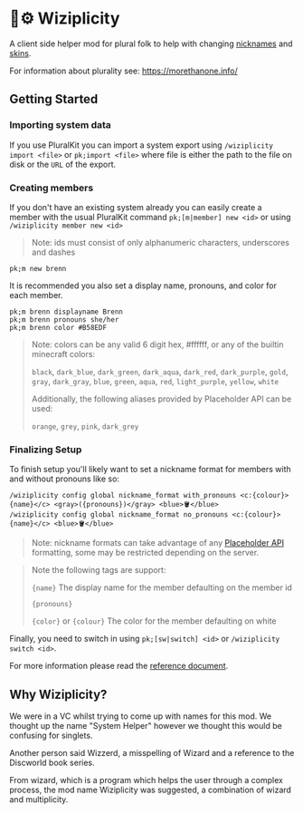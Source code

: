 # 🧙⚙️ Wiziplicity
A client side helper mod for plural folk to help with changing [nicknames](https://modrinth.com/mod/styled-nicknames) and [skins](https://modrinth.com/mod/fabrictailor).

For information about plurality see: https://morethanone.info/

## Getting Started

### Importing system data
If you use PluralKit you can import a system export using `/wiziplicity import <file>` or `pk;import <file>` where file is either the path to the file on disk or the `URL` of the export.

### Creating members
If you don't have an existing system already you can easily create a member with the usual PluralKit command `pk;[m|member] new <id>` or using `/wiziplicity member new <id>`
> Note: ids must consist of only alphanumeric characters, underscores and dashes
```
pk;m new brenn
```
It is recommended you also set a display name, pronouns, and color for each member.
```
pk;m brenn displayname Brenn
pk;m brenn pronouns she/her
pk;m brenn color #B58EDF
```
> Note: colors can be any valid 6 digit hex, #ffffff, or any of the builtin minecraft colors:
>
> `black`, `dark_blue`, `dark_green`, `dark_aqua`, `dark_red`, `dark_purple`, `gold`, `gray`, `dark_gray`, `blue`, `green`, `aqua`, `red`, `light_purple`, `yellow`, `white`
>
> Additionally, the following aliases provided by Placeholder API can be used:
>
> `orange`, `grey`, `pink`, `dark_grey`

### Finalizing Setup
To finish setup you'll likely want to set a nickname format for members with and without pronouns like so:
```
/wiziplicity config global nickname_format with_pronouns <c:{colour}>{name}</c> <gray>({pronouns})</gray> <blue>🪣</blue>
/wiziplicity config global nickname_format no_pronouns <c:{colour}>{name}</c> <blue>🪣</blue>
```
> Note: nickname formats can take advantage of any [Placeholder API](https://placeholders.pb4.eu/user/text-format/) formatting, some may be restricted depending on the server.

> Note the following tags are support:
>
> `{name}` The display name for the member defaulting on the member id
>
> `{pronouns}`
>
> `{color}` or `{colour}` The color for the member defaulting on white

Finally, you need to switch in using `pk;[sw|switch] <id>` or `/wiziplicity switch <id>`.

For more information please read the [reference document](https://github.com/CompassSystem/wiziplicity/blob/main/documents/main.md).

## Why Wiziplicity?

We were in a VC whilst trying to come up with names for this mod. We thought up the name "System Helper" however we thought this would be confusing for singlets.

Another person said Wizzerd, a misspelling of Wizard and a reference to the Discworld book series.

From wizard, which is a program which helps the user through a complex process, the mod name Wiziplicity was suggested, a combination of wizard and multiplicity.

